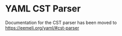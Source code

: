 # YAML CST Parser

Documentation for the CST parser has been moved to <https://eemeli.org/yaml/#cst-parser>
